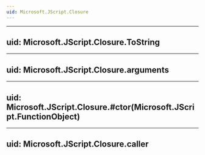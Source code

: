 ```yaml
---
uid: Microsoft.JScript.Closure
---
```


---
uid: Microsoft.JScript.Closure.ToString
---

---
uid: Microsoft.JScript.Closure.arguments
---

---
uid: Microsoft.JScript.Closure.#ctor(Microsoft.JScript.FunctionObject)
---

---
uid: Microsoft.JScript.Closure.caller
---

